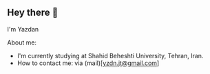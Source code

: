 ## Hey there 👋

<!--
**YazdanJahedi/YazdanJahedi** is a ✨ _special_ ✨ repository because its `README.md` (this file) appears on your GitHub profile.

Here are some ideas to get you started:

- 🔭 I’m currently working on ...
- 🌱 I’m currently learning ...
- 👯 I’m looking to collaborate on ...
- 🤔 I’m looking for help with ...
- 💬 Ask me about ...
- 📫 How to reach me: ...
- 😄 Pronouns: ...
- ⚡ Fun fact: ...
-->

I'm Yazdan

About me:
* I'm currently studying at Shahid Beheshti University, Tehran, Iran.
* How to contact me: via (mail)[yzdn.jt@gmail.com]
